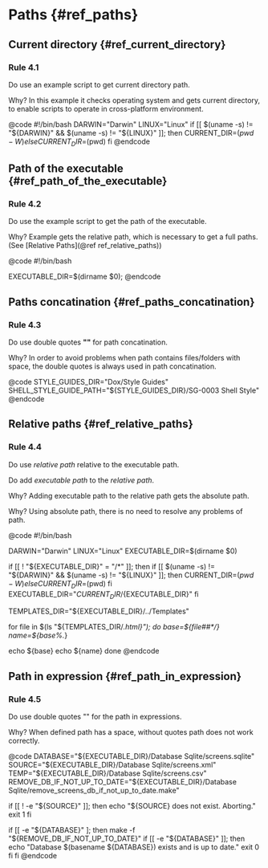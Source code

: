 # Paths {#ref_paths}

## Current directory {#ref_current_directory}

### Rule 4.1

Do use an example script to get current directory path.

Why? In this example it checks operating system and gets current directory, to enable scripts to operate in cross-platform environment.

@code
#!/bin/bash
DARWIN="Darwin"
LINUX="Linux"
if [[ $(uname -s) != "${DARWIN}" && $(uname -s) != "${LINUX}" ]]; then
  CURRENT_DIR=$(pwd -W)
else
  CURRENT_DIR=$(pwd)
fi
@endcode

## Path of the executable {#ref_path_of_the_executable}

### Rule 4.2

Do use the example script to get the path of the executable.

Why? Example gets the relative path, which is necessary to get a full paths. (See [Relative Paths](@ref ref_relative_paths))

@code
#!/bin/bash

EXECUTABLE_DIR=$(dirname $0);
@endcode

## Paths concatination {#ref_paths_concatination}

### Rule 4.3

Do use double quotes <b>""</b> for path concatination.

Why? In order to avoid problems when path contains files/folders with space, the double quotes is always used in path concatination.

@code
STYLE_GUIDES_DIR="Dox/Style Guides"
SHELL_STYLE_GUIDE_PATH="${STYLE_GUIDES_DIR}/SG-0003 Shell Style"
@endcode

## Relative paths {#ref_relative_paths}

### Rule 4.4

Do use _relative path_ relative to the executable path.

Do add _executable path_ to the _relative path_.

Why? Adding executable path to the relative path gets the absolute path.

Why? Using absolute path, there is no need to resolve any problems of path.

@code
#!/bin/bash

DARWIN="Darwin"
LINUX="Linux"
EXECUTABLE_DIR=$(dirname $0)

if [[ ! "${EXECUTABLE_DIR}" = "/*" ]]; then
  if [[ $(uname -s) != "${DARWIN}" && $(uname -s) != "${LINUX}" ]]; then
    CURRENT_DIR=$(pwd -W)
  else
    CURRENT_DIR=$(pwd)
  fi
  EXECUTABLE_DIR="${CURRENT_DIR}/${EXECUTABLE_DIR}"
fi

TEMPLATES_DIR="${EXECUTABLE_DIR}/../Templates"

for file in $(ls "${TEMPLATES_DIR/*.html}"); do
  base=${file##*/}
  name=${base%.*}

  echo ${base}
  echo ${name}
done
@endcode

## Path in expression {#ref_path_in_expression}

### Rule 4.5

Do use double quotes "" for the path in expressions.

Why? When defined path has a space, without quotes path does not work correctly.

@code
DATABASE="${EXECUTABLE_DIR}/Database Sqlite/screens.sqlite"
SOURCE="${EXECUTABLE_DIR}/Database Sqlite/screens.xml"
TEMP="${EXECUTABLE_DIR}/Database Sqlite/screens.csv"
REMOVE_DB_IF_NOT_UP_TO_DATE="${EXECUTABLE_DIR}/Database Sqlite/remove_screens_db_if_not_up_to_date.make"

if [[ ! -e "${SOURCE}" ]]; then
  echo "${SOURCE} does not exist. Aborting."
  exit 1
fi

if [[ -e "${DATABASE}" ]; then
  make -f "${REMOVE_DB_IF_NOT_UP_TO_DATE}"
  if [[ -e "${DATABASE}" ]]; then
    echo "Database $(basename ${DATABASE}) exists and is up to date."
    exit 0
  fi
fi
@endcode
